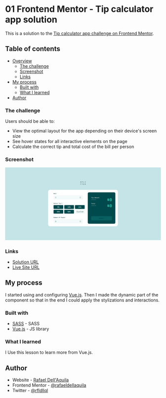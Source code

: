 # 01 Frontend Mentor -  Tip calculator app solution

This is a solution to the [Tip calculator app challenge on Frontend Mentor](https://www.frontendmentor.io/challenges/tip-calculator-app-ugJNGbJUX).

## Table of contents

- [Overview](#overview)
  - [The challenge](#the-challenge)
  - [Screenshot](#screenshot)
  - [Links](#links)
- [My process](#my-process)
  - [Built with](#built-with)
  - [What I learned](#what-i-learned)
- [Author](#author)
### The challenge

Users should be able to:

- View the optimal layout for the app depending on their device's screen size
- See hover states for all interactive elements on the page
- Calculate the correct tip and total cost of the bill per person

### Screenshot

![](./public/screenshot.jpg)

### Links

- [Solution URL](https://www.frontendmentor.io/solutions/tip-calculator-solution-with-vuejs-RiTPuYFE5)
-  [Live Site URL](https://tip-calculator-hmcmj78gh-rafaeldellaquila.vercel.app/)

## My process
I started using and configuring [Vue.js](https://v3.vuejs.org/). Then I made the dynamic part of the component so that in the end I could apply the stylizations and interactions.

### Built with
- [SASS](https://sass-lang.com/)  - SASS
- [Vue.js](https://v3.vuejs.org/) - JS library
### What I learned
I Use this lesson to learn more from Vue.js.

## Author

- Website - [Rafael Dell'Aquila](http://dellaquila.dev/)
- Frontend Mentor - [@rafaeldellaquila](https://www.frontendmentor.io/profile/rafaeldellaquila)
- Twitter - [@rfldllql](https://twitter.com/rfldllql)